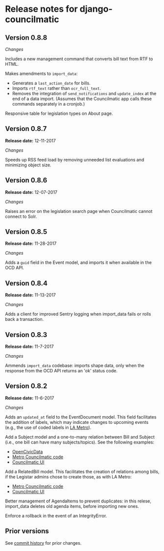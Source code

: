 # Release notes for django-councilmatic

## Version 0.8.8

*Changes*

Includes a new management command that converts bill text from RTF to HTML.

Makes amendments to `import_data`:
* Generates a `last_action_date` for bills.
* Imports `rtf_text` rather than `ocr_full_text`.
* Removes the integration of `send_notifications` and `update_index` at the end of a data import. (Assumes that the Councilmatic app calls these commands separately in a cronjob.)

Responsive table for legislation types on About page.

## Version 0.8.7

**Release date:** 12-11-2017

*Changes*

Speeds up RSS feed load by removing unneeded list evaluations and minimizing object size.

## Version 0.8.6

**Release date:** 12-07-2017

*Changes*

Raises an error on the legislation search page when Councilmatic cannot connect to Solr.

## Version 0.8.5

**Release date:** 11-28-2017

*Changes*

Adds a `guid` field in the Event model, and imports it when available in the OCD API.

## Version 0.8.4

**Release date:** 11-13-2017

*Changes*

Adds a client for improved Sentry logging when import_data fails or rolls back a transaction. 

## Version 0.8.3

**Release date:** 11-7-2017

*Changes*

Ammends `import_data` codebase: imports shape data, only when the response from the OCD API returns an 'ok' status code. 

## Version 0.8.2

**Release date:** 11-6-2017

*Changes*

Adds an `updated_at` field to the EventDocument model. This field facilitates the addition of labels, which may indicate changes to upcoming events (e.g., the use of coded labels in [LA Metro](https://github.com/datamade/la-metro-councilmatic/blob/master/lametro/templatetags/lametro_extras.py#L159)). 

Add a Subject model and a one-to-many relation between Bill and Subject (i.e., one bill can have many subjects/topics). See the following examples:

* [OpenCivicData](https://ocd.datamade.us/ocd-bill/b07ef50c-20f1-431a-9257-3dddd57e0a08/)
* [Metro Councilmatic code](https://github.com/datamade/la-metro-councilmatic/blob/master/lametro/search_indexes.py#L44)
* [Councilmatic UI](https://boardagendas.metro.net/board-report/2016-0630/)


Add a RelatedBill model. This facilitates the creation of relations among bills, if the Legistar admins chose to create those, as with LA Metro:

* [Metro Councilmatic code](https://github.com/datamade/la-metro-councilmatic/blob/a2c84f7bdeaf1dec5f05cf37ad9374806c30a946/lametro/views.py#L79)
* [Councilmatic UI](https://boardagendas.metro.net/board-report/2017-0584/)

Better management of AgendaItems to prevent duplicates: in this relese, import_data deletes old agenda items, before importing new ones.

Enforce a rollback in the event of an IntegrityError.

## Prior versions

See [commit history](https://github.com/datamade/django-councilmatic/commits/master) for prior changes.
